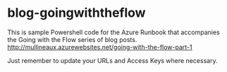 # blog-goingwiththeflow
This is sample Powershell code for the Azure Runbook that accompanies the Going with the Flow series of blog posts.
http://mullineaux.azurewebsites.net/going-with-the-flow-part-1

Just remember to update your URLs and Access Keys where necessary.
